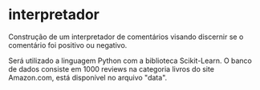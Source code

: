 # interpretador
Construção de um interpretador de comentários visando discernir se o comentário foi positivo ou negativo.

Será utilizado a linguagem Python com a biblioteca Scikit-Learn. O banco de dados consiste em 1000 reviews na categoria livros do site Amazon.com, está disponível no arquivo "data".
